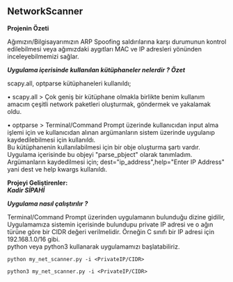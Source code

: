 ## NetworkScanner
<strong>Projenin Özeti</strong>
<p>Ağımızın/Bilgisayarımızın ARP Spoofing saldırılarına karşı durumunun kontrol edilebilmesi veya ağımızdaki aygıtları MAC ve IP adresleri yönünden inceleyebilmemizi sağlar.</p>

*<strong>Uygulama içerisinde kullanılan kütüphaneler nelerdir ? Özet</strong><br>*
  <p>scapy.all, optparse kütüphaneleri kullanıldı;<br>
<p>• scapy.all > Çok geniş bir kütüphane olmakla birlikte benim kullanım amacım çeşitli network paketleri oluşturmak, göndermek ve yakalamak oldu.<br>
<p>• optparse > Terminal/Command Prompt üzerinde kullanıcıdan input alma işlemi için ve kullanıcıdan alınan argümanların sistem üzerinde uygulanıp kaydedilebilmesi için kullanıldı.<br>
  Bu kütüphanenin kullanılabilmesi için bir obje oluşturma şartı vardır. Uygulama içerisinde bu objeyi "parse_pbject" olarak tanımladım.<br>
  Argümanların kaydedilmesi için; dest="ip_address",help="Enter IP Address" yani dest ve help kwargs kullanıldı.<br>
  
<strong>Projeyi Geliştirenler:</strong><br>
<strong><i>Kadir SİPAHİ</i></strong>

*<strong>Uygulama nasıl çalıştırılır ?</strong><br>*
<p>Terminal/Command Prompt üzerinden uygulamanın bulunduğu dizine gidilir,
Uygulamamıza sistemin içerisinde bulundupu private IP adresi ve o ağın türüne göre bir CIDR değeri verilmelidir. Örneğin C sınıfı bir IP adresi için 192.168.1.0/16 gibi.<br>
python veya python3 kullanarak uygulamamızı başlatabiliriz.<br>
  

```
python my_net_scanner.py -i <PrivateIP/CIDR>

python3 my_net_scanner.py -i <PrivateIP/CIDR>
